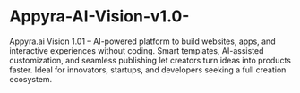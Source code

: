 # Appyra-AI-Vision-v1.0-
Appyra.ai Vision 1.01 – AI-powered platform to build websites, apps, and interactive experiences without coding. Smart templates, AI-assisted customization, and seamless publishing let creators turn ideas into products faster. Ideal for innovators, startups, and developers seeking a full creation ecosystem.
